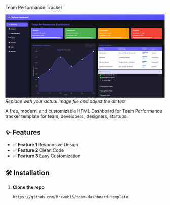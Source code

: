 Team Performance Tracker  

![Template Preview](image/DASHBOARD.png) *Replace with your actual image file and adjust the alt text*

A free, modern, and customizable HTML Dashboard for Team Performance tracker template for team, developers, designers, startups.  

## ✨ Features  
- ✅ **Feature 1** Responsive Design
- ✅ **Feature 2** Clean Code
- ✅ **Feature 3** Easy Customization 

## 🛠️ Installation  
1. **Clone the repo**  
   ```bash
   https://github.com/Mrkweb15/team-dashboard-template
